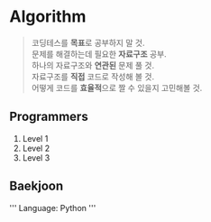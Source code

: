 # Algorithm
> 코딩테스를 **목표**로 공부하지 말 것.   
> 문제를 해결하는데 필요한 **자료구조** 공부.  
> 하나의 자료구조와 **연관된** 문제 풀 것.   
> 자료구조를 **직접** 코드로 작성해 볼 것.   
> 어떻게 코드를 **효율적**으로 짤 수 있을지 고민해볼 것.  

## Programmers
  1. Level 1
  2. Level 2
  3. Level 3
  
## Baekjoon

'''
Language: Python
'''

